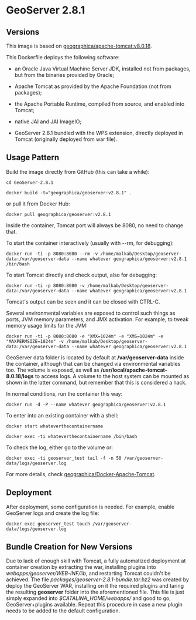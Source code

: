 GeoServer 2.8.1
===============

Versions
--------
This image is based on [geographica/apache-tomcat:v8.0.18](https://github.com/GeographicaGS/Docker-Apache-Tomcat).

This Dockerfile deploys the following software:

- an Oracle Java Virtual Machine Server JDK, installed not from packages, but from the binaries provided by Oracle;

- Apache Tomcat as provided by the Apache Foundation (not from packages);

- the Apache Portable Runtime, compiled from source, and enabled into Tomcat;

- native JAI and JAI ImageIO;

- GeoServer 2.8.1 bundled with the WPS extension, directly deployed in Tomcat (originally deployed from war file).


Usage Pattern
-------------
Build the image directly from GitHub (this can take a while):

```Shell
cd GeoServer-2.8.1

docker build -t="geographica/geoserver:v2.8.1" .
```

or pull it from Docker Hub:

```Shell
docker pull geographica/geoserver:v2.8.1
```

Inside the container, Tomcat port will always be 8080, no need to change that.

To start the container interactively (usually with --rm, for debugging):

```Shell
docker run -ti -p 8080:8080 --rm -v /home/malkab/Desktop/geoserver-data:/var/geoserver-data --name whatever geographica/geoserver:v2.8.1 /bin/bash
```

To start Tomcat directly and check output, also for debugging:

```Shell
docker run -ti -p 8080:8080 -v /home/malkab/Desktop/geoserver-data:/var/geoserver-data --name whatever geographica/geoserver:v2.8.1
```

Tomcat's output can be seen and it can be closed with CTRL-C.

Several environmental variables are exposed to control such things as ports, JVM memory parameters, and JMX activation. For example, to tweak memory usage limits for the JVM:

```Shell
docker run -ti -p 8080:8080 -e "XMX=1024m" -e "XMS=1024m" -e "MAXPERMSIZE=1024m" -v /home/malkab/Desktop/geoserver-data:/var/geoserver-data --name whatever geographica/geoserver:v2.8.1
```

GeoServer data folder is located by default at __/var/geoserver-data__ inside the container, although that can be changed via environmental variables too. The volume is exposed, as well as __/usr/local/apache-tomcat-8.0.18/logs__ to access logs. A volume to the host system can be mounted as shown in the latter command, but remember that this is considered a hack.

In normal conditions, run the container this way:

```Shell
docker run -d -P --name whatever geographica/geoserver:v2.8.1
```

To enter into an existing container with a shell:

```Shell
docker start whateverthecontainername

docker exec -ti whateverthecontainername /bin/bash
```

To check the log, either go to the volume or:

```Shell
docker exec -ti geoserver_test tail -f -n 50 /var/geoserver-data/logs/geoserver.log
```

For more details, check [geographica/Docker-Apache-Tomcat](https://github.com/GeographicaGS/Docker-Apache-Tomcat).


Deployment
----------
After deployment, some configuration is needed. For example, enable GeoServer logs and create the log file:

```Shell
docker exec geoserver_test touch /var/geoserver-data/logs/geoserver.log
```


Bundle Creation for New Versions
--------------------------------
Due to lack of enough skill with Tomcat, a fully automatized deployment at container creation by extracting the war, installing plugins into _webapps/geoserver/WEB-INF/lib_, and restarting Tomcat couldn't be achieved. The file _packages/geoserver-2.8.1-bundle.tar.bz2_ was created by deploy the GeoServer WAR, installing on it the required plugins and taring the resulting __geoserver__ folder into the aforementioned file. This file is just simply expanded into _$CATALINA_HOME/webapps/_ and good to go, GeoServer+plugins available. Repeat this procedure in case a new plugin needs to be added to the default configuration.
